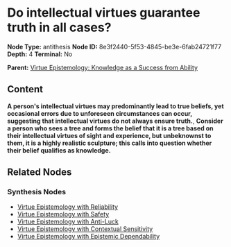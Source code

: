 # Do intellectual virtues guarantee truth in all cases?

**Node Type:** antithesis
**Node ID:** 8e3f2440-5f53-4845-be3e-6fab24721f77
**Depth:** 4
**Terminal:** No

**Parent:** [Virtue Epistemology: Knowledge as a Success from Ability](virtue-epistemology-knowledge-as-a-success-from-ability-synthesis-131c74a4-0347-4f5a-a6d6-71ded6b2eff9.md)

## Content

**A person's intellectual virtues may predominantly lead to true beliefs, yet occasional errors due to unforeseen circumstances can occur, suggesting that intellectual virtues do not always ensure truth.**, **Consider a person who sees a tree and forms the belief that it is a tree based on their intellectual virtues of sight and experience, but unbeknownst to them, it is a highly realistic sculpture; this calls into question whether their belief qualifies as knowledge.**

## Related Nodes

### Synthesis Nodes

- [Virtue Epistemology with Reliability](virtue-epistemology-with-reliability-synthesis-1e575cb3-6642-4e95-83dd-c9927faad0db.md)
- [Virtue Epistemology with Safety](virtue-epistemology-with-safety-synthesis-994abcd4-9bf9-4013-a759-0318732a2513.md)
- [Virtue Epistemology with Anti-Luck](virtue-epistemology-with-anti-luck-synthesis-1e2162bd-620e-4ee8-b582-3d9f28091414.md)
- [Virtue Epistemology with Contextual Sensitivity](virtue-epistemology-with-contextual-sensitivity-synthesis-9dcf7734-1422-495c-b5e9-c77ab73afc7a.md)
- [Virtue Epistemology with Epistemic Dependability](virtue-epistemology-with-epistemic-dependability-synthesis-04e7c08d-b358-4a38-981f-846071a9653b.md)

